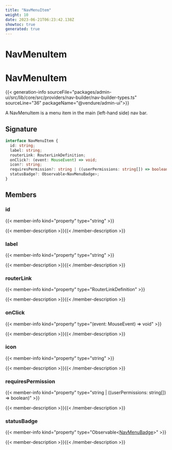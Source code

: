 ```yaml
---
title: "NavMenuItem"
weight: 10
date: 2023-06-21T06:23:42.138Z
showtoc: true
generated: true
---
```

<!-- This file was generated from the Vendure source. Do not modify. Instead, re-run the "docs:build" script -->

# NavMenuItem
<div class="symbol">


# NavMenuItem

{{< generation-info sourceFile="packages/admin-ui/src/lib/core/src/providers/nav-builder/nav-builder-types.ts" sourceLine="36" packageName="@vendure/admin-ui">}}

A NavMenuItem is a menu item in the main (left-hand side) nav
bar.

## Signature

```TypeScript
interface NavMenuItem {
  id: string;
  label: string;
  routerLink: RouterLinkDefinition;
  onClick?: (event: MouseEvent) => void;
  icon?: string;
  requiresPermission?: string | ((userPermissions: string[]) => boolean);
  statusBadge?: Observable<NavMenuBadge>;
}
```
## Members

### id

{{< member-info kind="property" type="string"  >}}

{{< member-description >}}{{< /member-description >}}

### label

{{< member-info kind="property" type="string"  >}}

{{< member-description >}}{{< /member-description >}}

### routerLink

{{< member-info kind="property" type="RouterLinkDefinition"  >}}

{{< member-description >}}{{< /member-description >}}

### onClick

{{< member-info kind="property" type="(event: MouseEvent) =&#62; void"  >}}

{{< member-description >}}{{< /member-description >}}

### icon

{{< member-info kind="property" type="string"  >}}

{{< member-description >}}{{< /member-description >}}

### requiresPermission

{{< member-info kind="property" type="string | ((userPermissions: string[]) =&#62; boolean)"  >}}

{{< member-description >}}{{< /member-description >}}

### statusBadge

{{< member-info kind="property" type="Observable&#60;<a href='/admin-ui-api/nav-menu/navigation-types#navmenubadge'>NavMenuBadge</a>&#62;"  >}}

{{< member-description >}}{{< /member-description >}}


</div>
